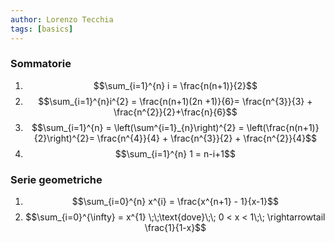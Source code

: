 ```yaml
---
author: Lorenzo Tecchia
tags: [basics]
---
```

### Sommatorie
 1. $$\sum_{i=1}^{n} i = \frac{n(n+1)}{2}$$
 2. $$\sum_{i=1}^{n}i^{2} = \frac{n(n+1)(2n +1)}{6}= \frac{n^{3}}{3} + \frac{n^{2}}{2}+\frac{n}{6}$$
 3. $$\sum_{i=1}^{n} = \left(\sum^{i=1}_{n}\right)^{2} = \left(\frac{n(n+1)}{2}\right)^{2}= \frac{n^{4}}{4} + \frac{n^{3}}{2} + \frac{n^{2}}{4}$$
 4. $$\sum_{i=1}^{n} 1 = n-i+1$$




### Serie geometriche
 1. $$\sum_{i=0}^{n} x^{i} = \frac{x^{n+1} - 1}{x-1}$$
 2. $$\sum_{i=0}^{\infty} = x^{1} \;\;\text{dove}\;\; 0 < x < 1\;\; \rightarrowtail \frac{1}{1-x}$$


